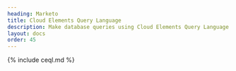 ```yaml
---
heading: Marketo
title: Cloud Elements Query Language
description: Make database queries using Cloud Elements Query Language.
layout: docs
order: 45
---
```


{% include ceql.md %}

